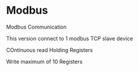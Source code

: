 # Modbus
Modbus Communication

This version connect to 1 modbus TCP slave device

COntinuous read Holding Registers

Write maximum of 10 Registers

